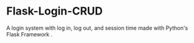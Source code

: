# Flask-Login-CRUD
A login system with log in, log out, and session time made with Python's Flask Framework .
